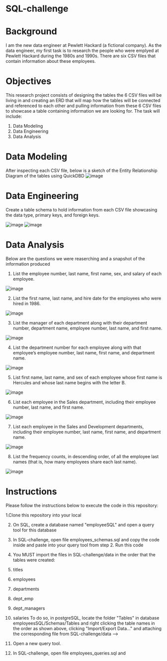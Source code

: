 # SQL-challenge

# Background
I am the new data engineer at Pewlett Hackard (a fictional company). As the data engineer, my first task is to research the people who were emplyed at Pewlett Hackard during the 1980s and 1990s. There are six CSV files that contain information about these employees.

# Objectives
This research project consists of designing the tables the 6 CSV files will be living in and creating an ERD that will map how the tables will be connected and referenced to each other and pulling information from these 6 CSV files to showcase a table containing information we are looking for. The task will include:
  1. Data Modeling
  2. Data Engineering
  3. Data Analysis

# Data Modeling
After inspecting each CSV file, below is a sketch of the Entity Relationship Diagram of the tables using QuickDBD
![image](https://github.com/annacmane/SQL-challenge/assets/160549966/2ea08350-5d23-4f60-ab19-554d99c940a4)

# Data Engineering
Create a table schema to hold information from each CSV file showcasing the data type, primary keys, and foreign keys. 

![image](https://github.com/annacmane/SQL-challenge/assets/160549966/0432bf66-97c4-4aaf-8464-76fc62e03dda)
![image](https://github.com/annacmane/SQL-challenge/assets/160549966/0bf01ec3-e508-47ff-b744-7bbe921156b0)

# Data Analysis
Below are the questions we were reaserching and a snapshot of the information produced

1. List the employee number, last name, first name, sex, and salary of each employee.

![image](https://github.com/annacmane/SQL-challenge/assets/160549966/09fb38d2-c5df-4abc-9fdc-6057531b62ea)

2. List the first name, last name, and hire date for the employees who were hired in 1986.

![image](https://github.com/annacmane/SQL-challenge/assets/160549966/d403974d-b11d-4e53-b2c3-5fac0bfa7d9a)

3. List the manager of each department along with their department number, department name, employee number, last name, and first name.

![image](https://github.com/annacmane/SQL-challenge/assets/160549966/4cfc66ee-d739-4a7d-8641-08ef99c97974)

4. List the department number for each employee along with that employee’s employee number, last name, first name, and department name.

![image](https://github.com/annacmane/SQL-challenge/assets/160549966/96285f38-2141-484c-abdd-44a304489e50)

5. List first name, last name, and sex of each employee whose first name is Hercules and whose last name begins with the letter B.
   
![image](https://github.com/annacmane/SQL-challenge/assets/160549966/6ccf7b3b-fbf3-4d04-aae2-677091e5b4af)

6. List each employee in the Sales department, including their employee number, last name, and first name.
   
![image](https://github.com/annacmane/SQL-challenge/assets/160549966/726f7683-8b5b-4fac-8e58-b6ba5d07892e)

7. List each employee in the Sales and Development departments, including their employee number, last name, first name, and department name.

![image](https://github.com/annacmane/SQL-challenge/assets/160549966/c6aaed13-98b1-48cd-813a-43b52c41ac3f)

8. List the frequency counts, in descending order, of all the employee last names (that is, how many employees share each last name).

![image](https://github.com/annacmane/SQL-challenge/assets/160549966/f271f3dc-fb2f-43fb-8839-707493d8cb31)


# Instructions

Please follow the instructions below to execute the code in this repository:

1.Clone this repository into your local

2. On SQL, create a database named "employeeSQL" and open a query tool for this database

3. In SQL-challenge, open file employees_schemas.sql and copy the code inside and paste into your query tool from step 2. Run this code

4. You MUST import the files in SQL-challenge/data in the order that the tables were created:
  1. titles
  2. employees
  3. departments
  4. dept_emp
  5. dept_managers
  6. salaries
To do so, in postgreSQL, locate the folder "Tables" in database employeesSQL/Schemas/Tables and right clicking the table names in the order as shown above, clicking "Import/Export Data..." and attaching the corresponding file from SQL-challenge/data -->

5. Open a new query tool.

6. In SQL-challenge, open file employees_queries.sql and 
